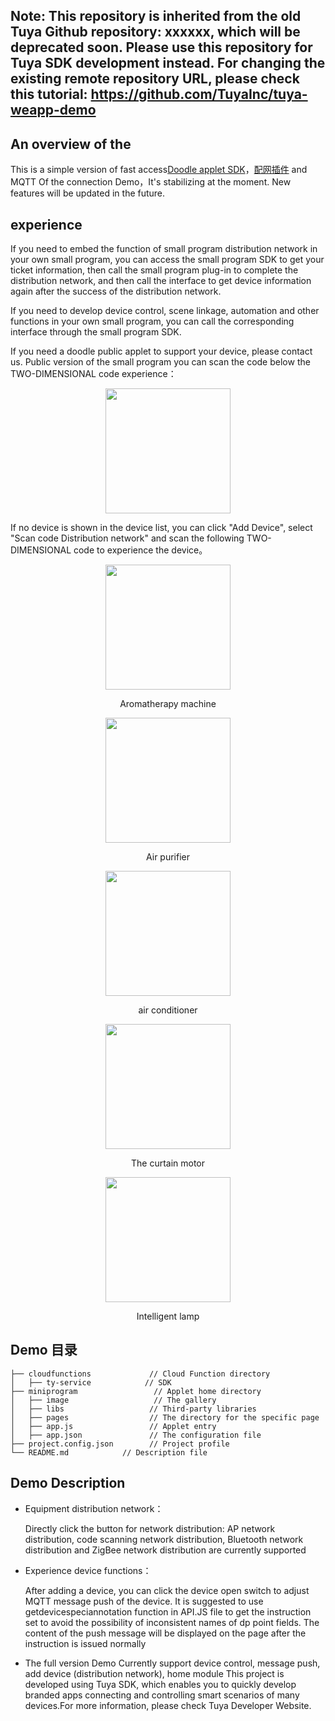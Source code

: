 
## Note: This repository is inherited from the old Tuya Github repository: xxxxxx, which will be deprecated soon. Please use this repository for Tuya SDK development instead. For changing the existing remote repository URL, please check this tutorial: https://github.com/TuyaInc/tuya-weapp-demo
## An overview of the

This is a simple version of fast access[Doodle applet SDK](https://developer.tuya.com/cn/docs/iot/app-development/mini-programs/overview/applet-ecology?id=K9ptacgp94o5d)，[配网插件](https://developer.tuya.com/cn/docs/iot/app-development/mini-programs/tuya-applet-with-web-plugin/distribution-network-plugin?id=K9lq218xn0wn8) and MQTT Of the connection Demo，It's stabilizing at the moment. New features will be updated in the future.

## experience

If you need to embed the function of small program distribution network in your own small program, you can access the small program SDK to get your ticket information, then call the small program plug-in to complete the distribution network, and then call the interface to get device information again after the success of the distribution network.

If you need to develop device control, scene linkage, automation and other functions in your own small program, you can call the corresponding interface through the small program SDK.

If you need a doodle public applet to support your device, please contact us. Public version of the small program you can scan the code below the TWO-DIMENSIONAL code experience：

<p align="center">
<img width=200 src="https://images.tuyacn.com/rms-static/9cbc9210-cb1f-11ea-9723-5fcc4b1eeb4e-1595314722225.jpg?tyName=gh_42ad2888c42d_258.jpg" >
</p>

If no device is shown in the device list, you can click "Add Device", select "Scan code Distribution network" and scan the following TWO-DIMENSIONAL code to experience the device。
<p align="center"  >
<img width=200 src="https://airtake-public-data-1254153901.cos.ap-shanghai.myqcloud.com/goat/20200703/9123115b69c049899d14a84b239c13ed.png" >
<p align="center">Aromatherapy machine</p>
</p>

<p align="center"  >
<img width=200 src="https://images.tuyacn.com/rms-static/8f9a30a0-c805-11ea-a0c6-dbbe4bc4c496-1594973679786.png?tyName=kj.png" >
<p align="center">Air purifier</p>
</p>

<p align="center"  >
<img width=200 src="https://images.tuyacn.com/rms-static/8f9e9d70-c805-11ea-a9da-3362f25bc183-1594973679815.png?tyName=kt.png" >
<p align="center">air conditioner</p>
</p>

<p align="center"  >
<img width=200 src="https://images.tuyacn.com/rms-static/8f9a0990-c805-11ea-a0c6-dbbe4bc4c496-1594973679785.png?tyName=cl.png" >
<p align="center">The curtain motor</p>
</p>

<p align="center"  >
<img width=200 src="https://images.tuyacn.com/rms-static/c1cc0660-c81a-11ea-a0c6-dbbe4bc4c496-1594982783430.png?tyName=dj.png" >
<p align="center">Intelligent lamp</p>
</p>

## Demo 目录

```
├── cloudfunctions             // Cloud Function directory
│   ├── ty-service            // SDK
├── miniprogram                 // Applet home directory
│   ├── image                   // The gallery
│   ├── libs                   // Third-party libraries
│   ├── pages                  // The directory for the specific page
│   ├── app.js                 // Applet entry
│   ├── app.json               // The configuration file
├── project.config.json        // Project profile
└── README.md            // Description file
```

## Demo Description

- Equipment distribution network：

  Directly click the button for network distribution: AP network distribution, code scanning network distribution, Bluetooth network distribution and ZigBee network distribution are currently supported

- Experience device functions：

  After adding a device, you can click the device open switch to adjust MQTT message push of the device. It is suggested to use getdevicespeciannotation function in API.JS file to get the instruction set to avoid the possibility of inconsistent names of dp point fields. The content of the push message will be displayed on the page after the instruction is issued normally

- The full version Demo
  Currently support device control, message push, add device (distribution network), home module
This project is developed using Tuya SDK, which enables you to quickly develop branded apps connecting and controlling smart scenarios of many devices.For more information, please check Tuya Developer Website.   
